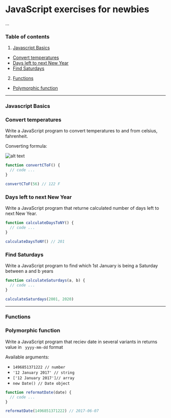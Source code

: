 # JavaScript exercises for newbies 

...

### Table of contents

1. [Javascript Basics](#javascript-basics)
+ [Convert temperatures](#convert-temperatures)
+ [Days left to next New Year](#days-left-to-next-new-year)
+ [Find Saturdays](#find-saturdays)
2. [Functions](#functions)
+ [Polymorphic function](#polymorphic-function)

---

### Javascript Basics

### Convert temperatures

Write a JavaScript program to convert temperatures to and from celsius, fahrenheit.

Converting formula:

![alt text](http://www.w3resource.com/w3r_images/javascript-centigrade-to-fahrenheit-exercise-11.png 'Converting formula')

```javascript
function convertCToF() {
  // code ...
}

convertCToF(56) // 122 F
```


### Days left to next New Year

Write a JavaScript program that returne calculated number of days left to next New Year.

```javascript
function calculateDaysToNY() {
  // code ...
}

calculateDaysToNY() // 201
```


### Find Saturdays

Write a JavaScript program to find which 1st January is being a Saturday between a and b years


```javascript
function calculateSaturdays(a, b) {
  // code ...
}

calculateSaturdays(2001, 2020)
```

---

### Functions

### Polymorphic function

Write a JavaScript program that reciev date in several variants in returns value in ``` yyyy-mm-dd``` format

Available arguments: 

+ ```1496851371222 // number```
+ ```'12 January 2017' // string```
+ ```['12 January 2017']// array```
+ ```new Date() // Date object```


```javascript
function reformatDate(date) {
  // code ...
}

reformatDate(1496851371222) // 2017-06-07
```
